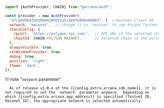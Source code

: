 ```js hl_lines="1 3-5"
import {AuthProvider, CHAIN} from "@arcana/auth";

const provider = new AuthProvider(
  "d7c88d9b033d100e4200d21a5c4897b896e60063", {  //mainnet Client ID
  network: 'mainnet',  // change it to 'testnet' to use Arcana Testnet
  chainConfig: {
    rpcUrl: 'https://polygon-rpc.com/',  // RPC URL of the selected chain in the wallet network dropdown UI
    chainId: CHAIN.POLYGON_MAINNET,      // selected chain in the wallet network dropdown UI
  },
  alwaysVisible: true,
  setWindowProvider: true,
  debug: true,
  position: 'right',
  theme: 'dark',
});
```

!!! note "`network` parameter"

      As of release v1.0.4 of the {{config.extra.arcana.sdk_name}}, it is not required to set the `network` parameter anymore.  Depending on which {{config.extra.arcana.app_address}} is specified (Testnet ID, Mainnet ID), the appropriate network is selected automatically.